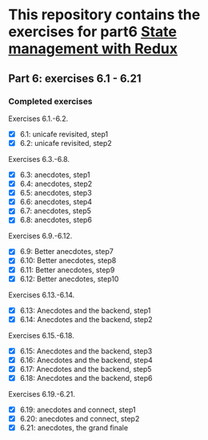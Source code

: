 # This repository contains the exercises for part6 [State management with Redux](https://fullstackopen.com/en/part6)

## Part 6: exercises 6.1 - 6.21

### Completed exercises

Exercises 6.1.-6.2.

- [x] 6.1: unicafe revisited, step1
- [x] 6.2: unicafe revisited, step2

Exercises 6.3.-6.8.

- [x] 6.3: anecdotes, step1
- [x] 6.4: anecdotes, step2
- [x] 6.5: anecdotes, step3
- [x] 6.6: anecdotes, step4
- [x] 6.7: anecdotes, step5
- [x] 6.8: anecdotes, step6

Exercises 6.9.-6.12.

- [x] 6.9: Better anecdotes, step7
- [x] 6.10: Better anecdotes, step8
- [x] 6.11: Better anecdotes, step9
- [x] 6.12: Better anecdotes, step10

Exercises 6.13.-6.14.

- [x] 6.13: Anecdotes and the backend, step1
- [x] 6.14: Anecdotes and the backend, step2

Exercises 6.15.-6.18.

- [x] 6.15: Anecdotes and the backend, step3
- [x] 6.16: Anecdotes and the backend, step4
- [x] 6.17: Anecdotes and the backend, step5
- [x] 6.18: Anecdotes and the backend, step6

Exercises 6.19.-6.21.

- [x] 6.19: anecdotes and connect, step1
- [x] 6.20: anecdotes and connect, step2
- [x] 6.21: anecdotes, the grand finale
